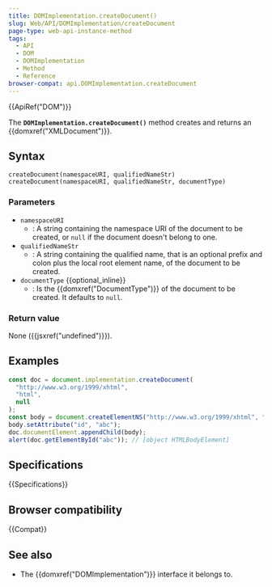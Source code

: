```yaml
---
title: DOMImplementation.createDocument()
slug: Web/API/DOMImplementation/createDocument
page-type: web-api-instance-method
tags:
  - API
  - DOM
  - DOMImplementation
  - Method
  - Reference
browser-compat: api.DOMImplementation.createDocument
---
```


{{ApiRef("DOM")}}

The **`DOMImplementation.createDocument()`** method creates and
returns an {{domxref("XMLDocument")}}.

## Syntax

```js-nolint
createDocument(namespaceURI, qualifiedNameStr)
createDocument(namespaceURI, qualifiedNameStr, documentType)
```

### Parameters

- `namespaceURI`
  - : A string containing the namespace URI of the document to be
    created, or `null` if the document doesn't belong to one.
- `qualifiedNameStr`
  - : A string containing the qualified name, that is an optional
    prefix and colon plus the local root element name, of the document to be created.
- `documentType` {{optional_inline}}
  - : Is the {{domxref("DocumentType")}} of the document to be created. It defaults to
    `null`.

### Return value

None ({{jsxref("undefined")}}).

## Examples

```js
const doc = document.implementation.createDocument(
  "http://www.w3.org/1999/xhtml",
  "html",
  null
);
const body = document.createElementNS("http://www.w3.org/1999/xhtml", "body");
body.setAttribute("id", "abc");
doc.documentElement.appendChild(body);
alert(doc.getElementById("abc")); // [object HTMLBodyElement]
```

## Specifications

{{Specifications}}

## Browser compatibility

{{Compat}}

## See also

- The {{domxref("DOMImplementation")}} interface it belongs to.
